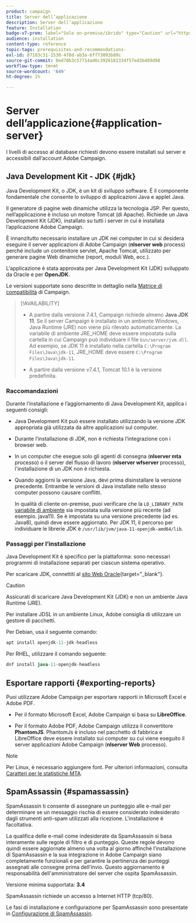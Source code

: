 ```yaml
---
product: campaign
title: Server dell’applicazione
description: Server dell’applicazione
feature: Installation
badge-v7-prem: label="Solo on-premise/ibrido" type="Caution" url="https://experienceleague.adobe.com/docs/campaign-classic/using/installing-campaign-classic/architecture-and-hosting-models/hosting-models-lp/hosting-models.html?lang=it" tooltip="Applicabile solo alle distribuzioni on-premise e ibride"
audience: installation
content-type: reference
topic-tags: prerequisites-and-recommendations-
exl-id: 87103c31-1530-4f8d-ab3a-6ff73093b80c
source-git-commit: 0ed70b3c57714ad6c3926181334f57ed3b409d98
workflow-type: tm+mt
source-wordcount: '649'
ht-degree: 1%

---
```


# Server dell’applicazione{#application-server}

I livelli di accesso al database richiesti devono essere installati sul server e accessibili dall’account Adobe Campaign.

## Java Development Kit - JDK {#jdk}

Java Development Kit, o JDK, è un kit di sviluppo software. È il componente fondamentale che consente lo sviluppo di applicazioni Java e applet Java.

Il generatore di pagine web dinamiche utilizza la tecnologia JSP. Per questo, nell’applicazione è incluso un motore Tomcat (di Apache). Richiede un Java Development Kit (JDK), installato su tutti i server in cui è installata l’applicazione Adobe Campaign.

È innanzitutto necessario installare un JDK nei computer in cui si desidera eseguire il server applicazioni di Adobe Campaign (**nlserver web** process) perché include un contenitore servlet, Apache Tomcat, utilizzato per generare pagine Web dinamiche (report, moduli Web, ecc.).

L&#39;applicazione è stata approvata per Java Development Kit (JDK) sviluppato da Oracle e per **OpenJDK**.

Le versioni supportate sono descritte in dettaglio nella [Matrice di compatibilità](../../rn/using/compatibility-matrix.md) di Campaign.


>[!AVAILABILITY]
>
>* A partire dalla versione 7.4.1, Campaign richiede almeno **Java JDK 11**. Se il server Campaign è installato in un ambiente Windows, Java Runtime (JRE) non viene più rilevato automaticamente. La variabile di ambiente JRE_HOME deve essere impostata sulla cartella in cui Campaign può individuare il file `bin/server/jvm.dll`. Ad esempio, se JDK 11 è installato nella cartella `C:\Program Files\Java\jdk-11`, JRE_HOME deve essere `C:\Program Files\Java\jdk-11`.
>
>* A partire dalla versione v7.4.1, Tomcat 10.1 è la versione predefinita.
>

### Raccomandazioni

Durante l’installazione e l’aggiornamento di Java Development Kit, applica i seguenti consigli:

* Java Development Kit può essere installato utilizzando la versione JDK appropriata già utilizzata da altre applicazioni sul computer.

* Durante l’installazione di JDK, non è richiesta l’integrazione con i browser web.

* In un computer che esegue solo gli agenti di consegna (**nlserver mta** processo) o il server del flusso di lavoro (**nlserver wfserver** processo), l&#39;installazione di un JDK non è richiesta.

* Quando aggiorni la versione Java, devi prima disinstallare la versione precedente. Entrambe le versioni di Java installate nello stesso computer possono causare conflitti.

  In qualità di cliente on-premise, puoi verificare che la `LD_LIBRARY_PATH` [variabile di ambiente](installing-packages-with-linux.md#environment-variables) sia impostata sulla versione più recente (ad esempio. java11). Se è impostata su una versione precedente (ad es. Java8), quindi deve essere aggiornato. Per JDK 11, il percorso per individuare le librerie JDK è `/usr/lib/jvm/java-11-openjdk-amd64/lib`.


### Passaggi per l’installazione

Java Development Kit è specifico per la piattaforma: sono necessari programmi di installazione separati per ciascun sistema operativo.

Per scaricare JDK, connettiti al [sito Web Oracle](https://www.oracle.com/technetwork/java/javase/downloads/index.html){target="_blank"}.

>[!CAUTION]
>
> Assicurati di scaricare Java Development Kit (JDK) e non un ambiente Java Runtime (JRE).


Per installare JDSL in un ambiente Linux, Adobe consiglia di utilizzare un gestore di pacchetti.

Per Debian, usa il seguente comando:

```sql
apt install openjdk-11-jdk-headless
```

Per RHEL, utilizzare il comando seguente:

```sql
dnf install java-11-openjdk-headless
```



## Esportare rapporti {#exporting-reports}

Puoi utilizzare Adobe Campaign per esportare rapporti in Microsoft Excel e Adobe PDF.

* Per il formato Microsoft Excel, Adobe Campaign si basa su **LibreOffice**.

* Per il formato Adobe PDF, Adobe Campaign utilizza il convertitore **PhantomJS**. PhantomJs è incluso nel pacchetto di fabbrica e LibreOffice deve essere installato sui computer su cui viene eseguito il server applicazioni Adobe Campaign (**nlserver Web** processo).

>[!NOTE]
>
>Per Linux, è necessario aggiungere font. Per ulteriori informazioni, consulta [Caratteri per le statistiche MTA](../../installation/using/prerequisites-of-campaign-installation-in-linux.md#fonts-for-mta-statistics).

## SpamAssassin {#spamassassin}

SpamAssassin ti consente di assegnare un punteggio alle e-mail per determinare se un messaggio rischia di essere considerato indesiderato dagli strumenti anti-spam utilizzati alla ricezione. L&#39;installazione è facoltativa.

La qualifica delle e-mail come indesiderate da SpamAssassin si basa interamente sulle regole di filtro e di punteggio. Queste regole devono quindi essere aggiornate almeno una volta al giorno affinché l’installazione di SpamAssassin e la sua integrazione in Adobe Campaign siano completamente funzionali e per garantire la pertinenza dei punteggi assegnati alle consegne prima dell’invio. Questo aggiornamento è responsabilità dell&#39;amministratore del server che ospita SpamAssassin.

Versione minima supportata: **3.4**

SpamAssassin richiede un accesso a Internet HTTP (tcp/80).

Le fasi di installazione e configurazione per SpamAssassin sono presentate in [Configurazione di SpamAssassin](../../installation/using/configuring-spamassassin.md).
